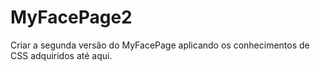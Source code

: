 # MyFacePage2
 Criar a segunda versão do MyFacePage aplicando os conhecimentos de CSS adquiridos até aqui.
